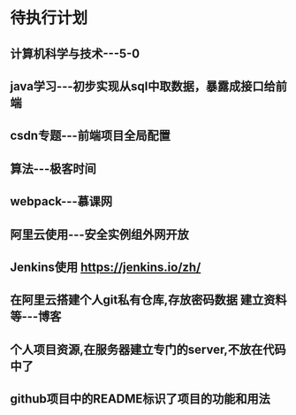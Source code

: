 # 待执行计划

## 计算机科学与技术---5-0  

## java学习---初步实现从sql中取数据，暴露成接口给前端  

## csdn专题---前端项目全局配置  

## 算法---极客时间  

## webpack---慕课网  

## 阿里云使用---安全实例组外网开放

## Jenkins使用 https://jenkins.io/zh/

## 在阿里云搭建个人git私有仓库,存放密码数据 建立资料等---博客

## 个人项目资源,在服务器建立专门的server,不放在代码中了

## github项目中的README标识了项目的功能和用法
